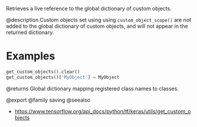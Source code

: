 Retrieves a live reference to the global dictionary of custom objects.

@description
Custom objects set using using `custom_object_scope()` are not added to the
global dictionary of custom objects, and will not appear in the returned
dictionary.

# Examples
```python
get_custom_objects().clear()
get_custom_objects()['MyObject'] = MyObject
```

@returns
    Global dictionary mapping registered class names to classes.

@export
@family saving
@seealso
+ <https://www.tensorflow.org/api_docs/python/tf/keras/utils/get_custom_objects>
